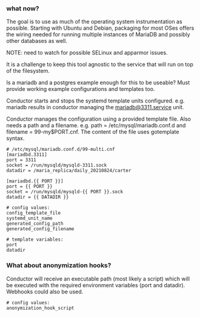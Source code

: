 ### what now?

The goal is to use as much of the operating system instrumentation as possible. Starting
with Ubuntu and Debian, packaging for most OSes offers the wiring needed for running
multiple instances of MariaDB and possibly other databases as well.

NOTE: need to watch for possible SELinux and apparmor issues.

It is a challenge to keep this tool agnostic to the service that will run on top of the
filesystem.

Is a mariadb and a postgres example enough for this to be useable? Must provide
working example configurations and templates too.

Conductor starts and stops the systemd template units configured. e.g. mariadb results
in conductor managing the mariadb@3311.service unit.

Conductor manages the configuration using a provided template file. Also needs a path
and a filename. e.g. path = /etc/mysql/mariadb.conf.d and filename = 99-my$PORT.cnf. The
content of the file uses gotemplate syntax.

```
# /etc/mysql/mariadb.conf.d/99-multi.cnf
[mariadbd.3311]
port = 3311
socket = /run/mysqld/mysqld-3311.sock
datadir = /maria_replica/daily_20210824/carter

[mariadbd.{{ PORT }}]
port = {{ PORT }}
socket = /run/mysqld/mysqld-{{ PORT }}.sock
datadir = {{ DATADIR }}
```

```
# config values:
config_template_file
systemd_unit_name
generated_config_path
generated_config_filename

# template variables:
port
datadir
```

### What about anonymization hooks?
Conductor will receive an executable path (most likely a script) which will be executed
with the required environment variables (port and datadir). Webhooks could also be used.

```
# config values:
anonymization_hook_script
```
